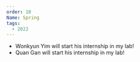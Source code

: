 ```yaml
---
order: 10
Name: Spring
tags:
  - 2022
---
```


- Wonkyun Yim will start his internship in my lab!
- Quan Gan will start his internship in my lab!

